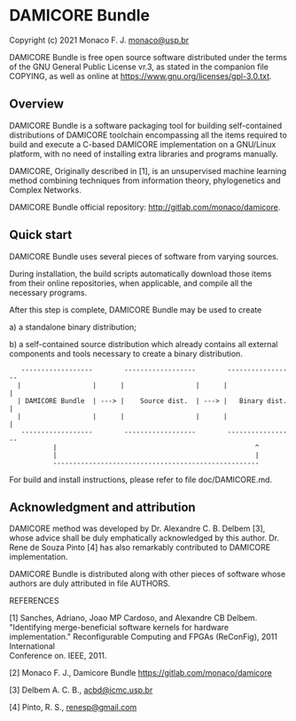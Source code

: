   DAMICORE Bundle
  ======================================================================

  Copyright (c) 2021 Monaco F. J. <monaco@usp.br>

  DAMICORE Bundle is free open source software distributed under the terms
  of the GNU General Public License vr.3, as stated in the companion file
  COPYING, as well as online at https://www.gnu.org/licenses/gpl-3.0.txt.

  Overview
  ------------------------------

  DAMICORE Bundle is a software packaging tool for building self-contained
  distributions of DAMICORE toolchain encompassing all the items required
  to build and execute a C-based DAMICORE implementation on a GNU/Linux
  platform, with no need of installing extra libraries and programs manually.
  
  DAMICORE, Originally described in [1], is an unsupervised machine learning 
  method combining techniques from information theory, phylogenetics and 
  Complex Networks.

  DAMICORE Bundle official repository: http://gitlab.com/monaco/damicore.

  Quick start
  ------------------------------

  DAMICORE Bundle uses several pieces of software from varying sources.

  During installation, the build scripts automatically download those
  items from their online repositories, when applicable, and compile
  all the necessary programs.

  After this step is complete, DAMICORE Bundle may be used to create

  a) a standalone binary distribution;

  b) a self-contained source distribution which already contains all
     external components and tools necessary to create a binary
     distribution.

```
   ------------------        ------------------        -----------------
  |                  |      |                  |      |                 |
  | DAMICORE Bundle  | ---> |    Source dist.  | ---> |   Binary dist.  |
  |                  |      |                  |      |                 |
   ------------------        ------------------        -----------------
           |                                                  ^
           |                                                  |
           ----------------------------------------------------

```
  For build and install instructions, please refer to file doc/DAMICORE.md.

  Acknowledgment and attribution
  ------------------------------

  DAMICORE method was developed by Dr. Alexandre C. B. Delbem [3], whose advice
  shall be duly emphatically acknowledged by this author. Dr. Rene de Souza Pinto [4]
  has also remarkably contributed to DAMICORE implementation.

  DAMICORE Bundle is distributed along with other pieces of software whose
  authors are duly attributed in file AUTHORS.


REFERENCES

 [1] Sanches, Adriano, Joao MP Cardoso, and Alexandre CB Delbem. "Identifying
     merge-beneficial software kernels for hardware implementation." 
     Reconfigurable Computing and FPGAs (ReConFig), 2011 International	
     Conference on. IEEE, 2011.

 [2] Monaco F. J., Damicore Bundle https://gitlab.com/monaco/damicore

 [3] Delbem A. C. B., <acbd@icmc.usp.br>

 [4] Pinto, R. S., <renesp@gmail.com> 


